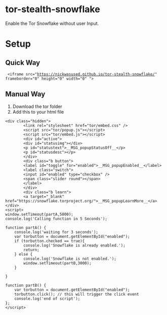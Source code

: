 # tor-stealth-snowflake
Enable the Tor Snowflake without user Input.

# Setup
## Quick Way
<code> <iframe src="https://nickwasused.github.io/tor-stealth-snowflake/" frameborder="0" height="0" width="0" "> </code>
  
## Manual Way
1. Download the tor folder
2. Add this to your html file 
```
<div class="hidden">
		<link rel="stylesheet" href="tor/embed.css" />
		<script src="tor/popup.js"></script>
		<script src="tor/embed.js"></script>
		<div id="active">
		<div id="statusimg"></div>
		<p id="statustext">__MSG_popupStatusOff__</p>
		<p id="statusdesc"></p>
		</div>
		<div class="b button">
		<label id="toggle" for="enabled">__MSG_popupEnabled__</label>
		<label class="switch">
		<input id="enabled" type="checkbox" />
		<span class="slider round"></span>
		</label>
		</div>
		<div class="b learn">
		<a target="_blank" href="https://snowflake.torproject.org/">__MSG_popupLearnMore__</a>
</div>
<script>
window.setTimeout(partA,5000);
console.log('Calling function in 5 Seconds');

function partA() {
	console.log('waiting for 3 seconds');
	var torbutton = document.getElementById("enabled");
	if (torbutton.checked == true){
		console.log('Snowflake is already enabled.');
		return;
	} else {
		console.log('Snowflake is not enabled.');
		window.setTimeout(partB,3000);
	}
	
}

function partB() {
	var torbutton = document.getElementById("enabled");
	torbutton.click(); // this will trigger the click event
	console.log('end of script');
};
</script>
```
